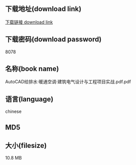 ## 下载地址(download link)
[下载链接 download link](https://tutu365.netlify.app/?s=AutoCAD%E7%BB%99%E6%8E%92%E6%B0%B4%C2%B7%E6%9A%96%E9%80%9A%E7%A9%BA%E8%B0%83%C2%B7%E5%BB%BA%E7%AD%91%E7%94%B5%E6%B0%94%E8%AE%BE%E8%AE%A1%E4%B8%8E%E5%B7%A5%E7%A8%8B%E9%A1%B9%E7%9B%AE%E5%AE%9E%E6%88%98.pdf)

## 下载密码(download password)
8078

## 名称(book name)
AutoCAD给排水·暖通空调·建筑电气设计与工程项目实战.pdf.pdf

## 语言(language)
chinese

## MD5


## 大小(filesize)
10.8 MB

